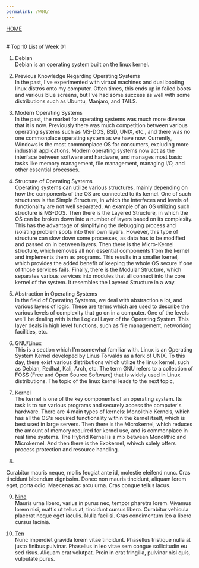 ```yaml
---
permalink: /W00/
---
```

[HOME](../)

<br>
# Top 10 List of Week 01

1. Debian<br>
Debian is an operating system built on the linux kernel.

2. Previous Knowledge Regarding Operating Systems<br>
In the past, I've experimented with virtual machines and dual booting linux distros onto my computer. Often times, this ends up in failed boots and various blue screens, but I've had some success as well with some distributions such as Ubuntu, Manjaro, and TAILS.

3. Modern Operating Systems<br>
In the past, the market for operating systems was much more diverse that it is now. Previously there was much competition between various operating systems such as MS-DOS, BSD, UNIX, etc., and there was no one commonplace operating system as we have now. Currently, Windows is the most commonplace OS for consumers, excluding more industrial applications. Modern operating systems now act as the interface between software and hardware, and manages most basic tasks like memory management, file management, managing I/O, and other essential processes.

4. Structure of Operating Systems<br>
Operating systems can utilize various structures, mainly depending on how the components of the OS are connected to its kernel. One of such structures is the Simple Structure, in which the interfaces and levels of functionality are not well separated. An example of an OS utilizing such structure is MS-DOS. Then there is the Layered Structure, in which the OS can be broken down into a number of layers based on its complexity. This has the advantage of simplifying the debugging process and isolating problem spots into their own layers. However, this type of structure can slow down some processes, as data has to be modified and passed on in between layers. Then there is the Micro-Kernel structure, which removes all non essential components from the kernel and implements them as programs. This results in a smaller kernel, which provides the added benefit of keeping the whole OS secure if one of those services fails. Finally, there is the Modular Structure, which separates various services into modules that all connect into the core kernel of the system. It resembles the Layered Structure in a way.

5. Abstraction in Operating Systems<br>
In the field of Operating Systems, we deal with abstraction a lot, and various layers of logic. These are terms which are used to describe the various levels of complexity that go on in a computer. One of the levels we'll be dealing with is the Logical Layer of the Operating System. This layer deals in high level functions, such as file management, networking facilities, etc. 

6. GNU/Linux<br>
This is a section which I'm somewhat familiar with. Linux is an Operating System Kernel developed by Linus Torvalds as a fork of UNIX. To this day, there exist various distributions which utilize the linux kernel, such as Debian, Redhat, Kali, Arch, etc. The term GNU refers to a collection of FOSS (Free and Open Source Software) that is widely used in Linux distributions. The topic of the linux kernel leads to the next topic,

7. Kernel<br>
The kernel is one of the key components of an operating system. Its task is to run various programs and securely access the computer's hardware. There are 4 main types of kernels: Monolithic Kernels, which has all the OS's required functionality within the kernel itself, which is best used in large servers. Then there is the Microkernel, which reduces the amount of memory required for kernel use, and is commonplace in real time systems. The Hybrid Kernel is a mix between Monolithic and Microkernel. And then there is the Exokernel, whivch solely offers process protection and resource handling.

8. <br>
Curabitur mauris neque, mollis feugiat ante id, molestie eleifend nunc.
Cras tincidunt bibendum dignissim.
Donec non mauris tincidunt, aliquam lorem eget, porta odio.
Maecenas ac arcu urna.
Cras congue tellus lacus.

9. [Nine](https://en.wikipedia.org/wiki/9)<br>
Mauris urna libero, varius in purus nec, tempor pharetra lorem.
Vivamus lorem nisi, mattis ut tellus at, tincidunt cursus libero.
Curabitur vehicula placerat neque eget iaculis.
Nulla facilisi.
Cras condimentum leo a libero cursus lacinia.

10. [Ten](https://en.wikipedia.org/wiki/10)<br>
Nunc imperdiet gravida lorem vitae tincidunt. 
Phasellus tristique nulla at justo finibus pulvinar.
Phasellus in leo vitae sem congue sollicitudin eu sed risus.
Aliquam erat volutpat.
Proin in erat fringilla, pulvinar nisl quis, vulputate purus.

